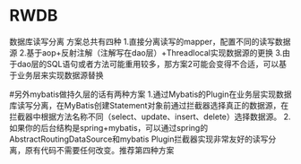# RWDB
数据库读写分离
方案总共有四种
1.直接分离读写的mapper，配置不同的读写数据源
2.基于aop+反射注解（注解写在dao层）+Threadlocal实现数据源的更换
3.由于dao层的SQL语句或者方法可能重用较多，那方案2可能会变得不合适，可以基于业务层来实现数据源替换

#另外mybatis做持久层的话有两种方案
1.通过Mybatis的Plugin在业务层实现数据库读写分离，在MyBatis创建Statement对象前通过拦截器选择真正的数据源，在拦截器中根据方法名称不同（select、update、insert、delete）选择数据源。
2.如果你的后台结构是spring+mybatis，可以通过spring的AbstractRoutingDataSource和mybatis Plugin拦截器实现非常友好的读写分离，原有代码不需要任何改变。推荐第四种方案
